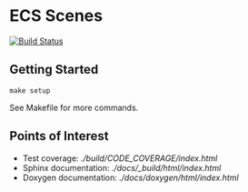 # ECS Scenes

[![Build Status](https://travis-ci.com/NeonSky/ecs-scenes.svg?token=TptU3mWb3ppa6yPiyN4b&branch=master&status=started)](https://travis-ci.com/github/NeonSky/ecs-scenes)

## Getting Started

```
make setup
```

See Makefile for more commands.

## Points of Interest

* Test coverage: *./build/CODE_COVERAGE/index.html*
* Sphinx documentation: *./docs/_build/html/index.html*
* Doxygen documentation: *./docs/doxygen/html/index.html*
